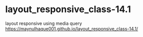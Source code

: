 # layout_responsive_class-14.1
layout responsive using media query
https://maynulhaque001.github.io/layout_responsive_class-14.1/
